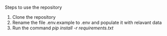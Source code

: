 <p>Steps to use the repository<p>
<ol>
    <li>Clone the repository</li>
    <li>Rename the file .env.example to .env and populate it with relavant data</li>
    <li>Run the command <i>pip install -r requirements.txt</i> </li>
</ol>